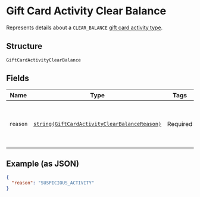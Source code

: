 
# Gift Card Activity Clear Balance

Represents details about a `CLEAR_BALANCE` [gift card activity type](../../doc/models/gift-card-activity-type.md).

## Structure

`GiftCardActivityClearBalance`

## Fields

| Name | Type | Tags | Description | Getter | Setter |
|  --- | --- | --- | --- | --- | --- |
| `reason` | [`string(GiftCardActivityClearBalanceReason)`](../../doc/models/gift-card-activity-clear-balance-reason.md) | Required | Indicates the reason for clearing the balance of a [gift card](../../doc/models/gift-card.md). | getReason(): string | setReason(string reason): void |

## Example (as JSON)

```json
{
  "reason": "SUSPICIOUS_ACTIVITY"
}
```

